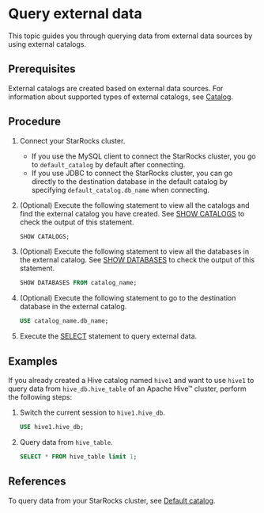# Query external data

This topic guides you through querying data from external data sources by using external catalogs.

## Prerequisites

 External catalogs are created based on external data sources. For information about supported types of external catalogs, see [Catalog](../catalog/catalog_overview.md#catalog).

## Procedure

1. Connect your StarRocks cluster.
   - If you use the MySQL client to connect the StarRocks cluster, you go to `default_catalog` by default after connecting.
   - If you use JDBC to connect the StarRocks cluster, you can go directly to the destination database in the default catalog by specifying `default_catalog.db_name` when connecting.

2. (Optional) Execute the following statement to view all the catalogs and find the external catalog you have created. See [SHOW CATALOGS](/docs/sql-reference/sql-statements/data-manipulation/SHOW%20CATALOGS.md) to check the output of this statement.

      ```SQL
      SHOW CATALOGS;
      ```

3. (Optional) Execute the following statement to view all the databases in the external catalog. See [SHOW DATABASES](/docs/sql-reference/sql-statements/data-manipulation/SHOW%20DATABASES.md) to check the output of this statement.

      ```SQL
      SHOW DATABASES FROM catalog_name;
      ```

4. (Optional) Execute the following statement to go to the destination database in the external catalog.

      ```SQL
      USE catalog_name.db_name;
      ```

5. Execute the [SELECT](/docs/sql-reference/sql-statements/data-manipulation/SELECT.md) statement to query external data.

## Examples

If you already created a Hive catalog named `hive1` and want to use `hive1` to query data from `hive_db.hive_table` of an Apache Hive™ cluster, perform the following steps:

1. Switch the current session to `hive1.hive_db`.

    ```SQL
    USE hive1.hive_db;
    ```

2. Query data from `hive_table`.

    ```SQL
    SELECT * FROM hive_table limit 1;
    ```

## References

To query data from your StarRocks cluster, see [Default catalog](../catalog/default_catalog.md).
